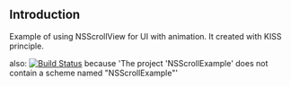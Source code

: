 ## Introduction ##

Example of using NSScrollView for UI with animation. It created with KISS principle.

also:
[![Build Status](https://travis-ci.org/w-i-n-s/NMScrollExample.png)](https://travis-ci.org/w-i-n-s/NMScrollExample)
because
'The project 'NSScrollExample' does not contain a scheme named "NSScrollExample"'

